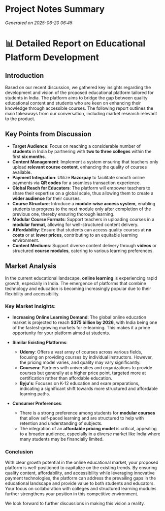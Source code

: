 # Project Notes Summary

*Generated on 2025-06-20 06:45*

# 📊 Detailed Report on Educational Platform Development

## Introduction

Based on our recent discussion, we gathered key insights regarding the development and vision of the proposed educational platform tailored for students in India. The platform aims to bridge the gap between quality educational content and students who are keen on enhancing their knowledge through accessible courses. The following report outlines the main takeaways from our conversation, including market research relevant to the product.

## Key Points from Discussion

- **Target Audience**: Focus on reaching a considerable number of **students** in India by partnering with **two to three colleges** within the first **six months**.
- **Content Management**: Implement a system ensuring that teachers only upload **relevant course content**, enhancing the quality of courses available.
- **Payment Integration**: Utilize **Razorpay** to facilitate smooth online payments via **QR codes** for a seamless transaction experience.
- **Global Reach for Educators**: The platform will empower teachers to share their expertise on a global scale, thus allowing them to create a **wider audience** for their courses.
- **Course Structure**: Introduce a **module-wise access system**, enabling students to progress to the next module only after completion of the previous one, thereby ensuring thorough learning.
- **Modular Course Formats**: Support teachers in uploading courses in a **modular format**, allowing for well-structured content delivery.
- **Affordability**: Ensure that students can access quality courses at **no costs** or at **lower prices**, contributing to an equitable learning environment.
- **Content Mediums**: Support diverse content delivery through **videos** or structured **course modules**, catering to various learning preferences.

## Market Analysis

In the current educational landscape, **online learning** is experiencing rapid growth, especially in India. The emergence of platforms that combine technology and education is becoming increasingly popular due to their flexibility and accessibility. 

### Key Market Insights:

- **Increasing Online Learning Demand**: The global online education market is projected to reach **$375 billion by 2026**, with India being one of the fastest-growing markets for e-learning. This makes it a prime opportunity for your platform aimed at students.
  
- **Similar Existing Platforms**:
  - **Udemy**: Offers a vast array of courses across various fields, focusing on providing courses by individual instructors. However, the pricing model varies, and quality may vary significantly.
  - **Coursera**: Partners with universities and organizations to provide courses but generally at a higher price point, targeted more at certification rather than affordable education.
  - **Byju's**: Focuses on K-12 education and exam preparations, indicating a significant shift towards more structured and affordable learning paths.
  
- **Consumer Preferences**:
  - There is a strong preference among students for **modular courses** that allow self-paced learning and are structured to help with retention and understanding of subjects.
  - The integration of an **affordable pricing model** is critical, appealing to a broader audience, especially in a diverse market like India where many students may be financially limited.

### Conclusion

With clear growth potential in the online educational market, your proposed platform is well-positioned to capitalize on the existing trends. By ensuring quality content, affordability, and accessibility while leveraging innovative payment technologies, the platform can address the prevailing gaps in the educational landscape and provide value to both students and educators. Your focus on collaboration with colleges and structured learning modules further strengthens your position in this competitive environment. 

We look forward to further discussions in making this vision a reality.